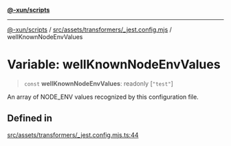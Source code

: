 [**@-xun/scripts**](../../../../../README.md)

***

[@-xun/scripts](../../../../../README.md) / [src/assets/transformers/\_jest.config.mjs](../README.md) / wellKnownNodeEnvValues

# Variable: wellKnownNodeEnvValues

> `const` **wellKnownNodeEnvValues**: readonly [`"test"`]

An array of NODE_ENV values recognized by this configuration file.

## Defined in

[src/assets/transformers/\_jest.config.mjs.ts:44](https://github.com/Xunnamius/xscripts/blob/08b8dd169c5f24bef791b640ada35bc11e6e6e8e/src/assets/transformers/_jest.config.mjs.ts#L44)
